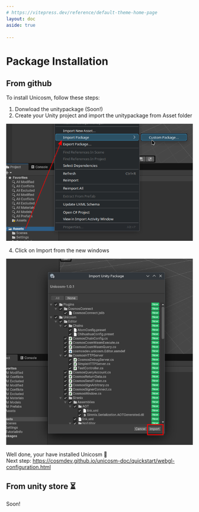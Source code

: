 ```yaml
---
# https://vitepress.dev/reference/default-theme-home-page
layout: doc
aside: true
 
---
```


# Package Installation

## From github

To install Unicosm, follow these steps:

1. Donwload the unitypackage (Soon!)
2. Create your Unity project and import the unitypackage from Asset folder

![An image](img/install1.png)

4. Click on Import from the new windows

![An image](img/install2.png)


Well done, your have installed Unicosm 🎉  
Next step: https://cosmdev.github.io/unicosm-doc/quickstart/webgl-configuration.html

## From unity store :hourglass_flowing_sand:

Soon! 

 
